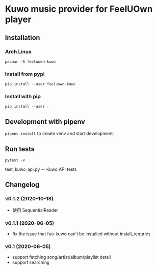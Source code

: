 # Kuwo music provider for FeelUOwn player

## Installation

### Arch Linux
`pacman -S feeluown-kuwo`

### Install from pypi
`pip install --user feeluown-kuwo`

### Install with pip
`pip install --user .`

## Development with pipenv
`pipenv install` to create venv and start development.

## Run tests
`pytest -v`

test_kuwo_api.py -- Kuwo API tests

## Changelog

### v0.1.2 (2020-10-18)
* 使用 SequentialReader

### v0.1.1 (2020-06-05)
* fix the issue that fuo-kuwo can't be installed without install_requries

### v0.1 (2020-06-05)
* support fetching song/artist/album/playlist detail
* support searching
